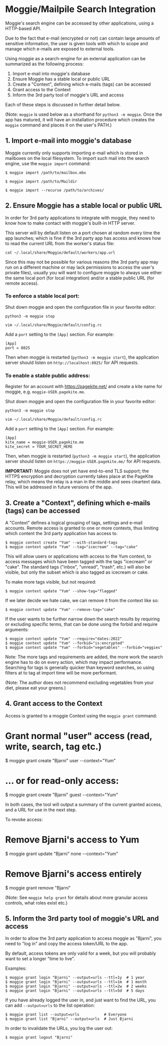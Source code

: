 # Moggie/Mailpile Search Integration

Moggie's search engine can be accessed by other applications, using a
HTTP-based API.

Due to the fact that e-mail (encrypted or not) can contain large amounts
of sensitive information, the user is given tools with which to scope
and manage which e-mails are exposed to external tools.

Using moggie as a search-engine for an external application can be
summarized as the following process:

   1. Import e-mail into moggie's database
   2. Ensure Moggie has a stable local or public URL
   3. Create a "Context", defining which e-mails (tags) can be accessed
   4. Grant access to the Context
   5. Inform the 3rd party tool of moggie's URL and access

Each of these steps is discussed in further detail below.

(Note: `moggie` is used below as a shorthand for `python3 -m moggie`.
Once the app has matured, it will have an installation procedure which
creates the `moggie` command and places it on the user's PATH.)


## 1. Import e-mail into moggie's database

Moggie currently only supports importing e-mail which is stored in
mailboxes on the local filesystem. To import such mail into the search
engine, use the `moggie import` command:

    $ moggie import /path/to/mailbox.mbx

    $ moggie import /path/to/Maildir

    $ moggie import --recurse /path/to/archives/


## 2. Ensure Moggie has a stable local or public URL

In order for 3rd party applications to integrate with moggie, they need to
know how to make contact with moggie's built-in HTTP server.

This server will by default listen on a port chosen at random every time the
app launches; which is fine if the 3rd party app has access and knows how to
read the current URL from the worker's status file:

    cat ~/.local/share/Moggie/default/workers/app.url

Since this may not be possible for various reasons (the 3rd party app may
run on a different machine or may lack permissions to access the user's
private files), usually you will want to configure moggie to always use
either the same local port (for local integration) and/or a stable public
URL (for remote access).

### To enforce a stable local port:

Shut down moggie and open the configuration file in your favorite
editor:

    python3 -m moggie stop

    vim ~/.local/share/Moggie/default/config.rc

Add a `port` setting to the `[App]` section. For example:

    [App]
    port = 8025

Then when moggie is restarted (`python3 -m moggie start`), the application
server should listen on `http://localhost:8025/` for API requests.

### To enable a stable public address:

Register for an account with <https://pagekite.net/> and create a kite
name for moggie, e.g. `moggie-USER.pagekite.me`.

Shut down moggie and open the configuration file in your favorite
editor:

    python3 -m moggie stop

    vim ~/.local/share/Moggie/default/config.rc

Add a `port` setting to the `[App]` section. For example:

    [App]
    kite_name = moggie-USER.pagekite.me
    kite_secret = YOUR_SECRET_HERE

Then, when moggie is restarted (`python3 -m moggie start`), the application
server should listen on `https://moggie-USER.pagekite.me/` for API requests.

**IMPORTANT:** Moggie does not yet have end-to-end TLS support; the HTTPS
encryption and decryption currently takes place at the PageKite relay, which
means the relay is a man in the middle and sees cleartext data. This will be
addressed in future versions of the app.


## 3. Create a "Context", defining which e-mails (tags) can be accessed

A "Context" defines a logical grouping of tags, settings and e-mail accounts.
Remote access is granted to one or more contexts, thus limiting which content
the 3rd party application has access to.

    $ moggie context create "Yum" --with-standard-tags
    $ moggie context update "Yum" --tag="icecream" --tag="cake"

This will allow users or applications with access to the Yum context,
to access messages which have been tagged with the tags "icecream" or "cake".
The standard tags ("inbox", "unread", "trash", etc.) will also be visible,
but only the subset which is also tagged as icecream or cake.

To make more tags visible, but not required:

    $ moggie context update "Yum" --show-tag="flagged"

If we later decide we hate cake, we can remove it from the context like so:

    $ moggie context update "Yum" --remove-tag="cake"

If the user wants to be further narrow down the search results by requiring
or excluding specific terms, that can be done using the forbid and require
arguments:

    $ moggie context update "Yum" --require="dates:2022"
    $ moggie context update "Yum" --forbid="is:encrypted"
    $ moggie context update "Yum" --forbid="vegetables" --forbid="veggies"

Note: The more tags and requirements are added, the more work the search
engine has to do on every action, which may impact performance. Searching
for tags is generally quicker than keyword searches, so using filters at
to tag at import time will be more performant.

(Note: The author does not recommend excluding vegetables from your diet,
please eat your greens.)


## 4. Grant access to the Context

Access is granted to a moggie Context using the `moggie grant` command:

   # Grant normal "user" access (read, write, search, tag etc.)
   $ moggie grant create "Bjarni" user --context="Yum"

   # ... or for read-only access:
   $ moggie grant create "Bjarni" guest --context="Yum"

In both cases, the tool will output a summary of the current granted
access, and a URL for use in the next step.

To revoke access:

   # Remove Bjarni's access to Yum
   $ moggie grant update "Bjarni" none --context="Yum"

   # Remove Bjarni's access entirely
   $ moggie grant remove "Bjarni"

(Note: See `moggie help grant` for details about more granular
access controls, what roles exist etc.)


## 5. Inform the 3rd party tool of moggie's URL and access

In order to allow the 3rd party application to access moggie as "Bjarni",
you need to "log in" and copy the access token/URL to the app.

By default, access tokens are only valid for a week, but you will probably
want to set a longer "time to live".

Examples:

    $ moggie grant login "Bjarni" --output=urls --ttl=1y  # 1 year
    $ moggie grant login "Bjarni" --output=urls --ttl=1m  # 1 month
    $ moggie grant login "Bjarni" --output=urls --ttl=2w  # 2 weeks
    $ moggie grant login "Bjarni" --output=urls --ttl=5d  # 5 days

If you have already logged the user in, and just want to find the URL,
you can add `--output=urls` to the list operation:

    $ moggie grant list --output=urls           # Everyone
    $ moggie grant list "Bjarni" --output=urls  # Just Bjarni

In order to invalidate the URLs, you log the user out:

    $ moggie grant logout "Bjarni"



